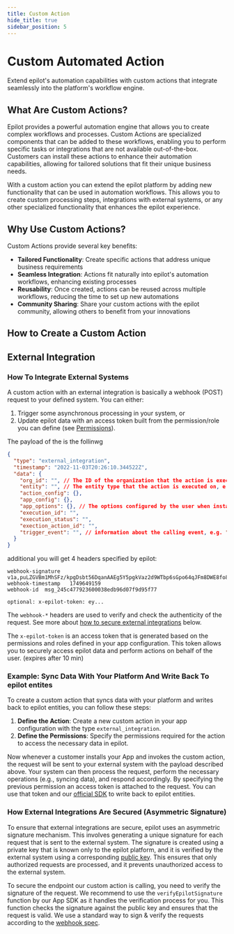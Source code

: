 ```yaml
---
title: Custom Action
hide_title: true
sidebar_position: 5
---
```


# Custom Automated Action

Extend epilot's automation capabilities with custom actions that integrate seamlessly into the platform's workflow engine.

## What Are Custom Actions?

Epilot provides a powerful automation engine that allows you to create complex workflows and processes. Custom Actions are specialized components that can be added to these workflows, enabling you to perform specific tasks or integrations that are not available out-of-the-box. Customers can install these actions to enhance their automation capabilities, allowing for tailored solutions that fit their unique business needs. 

With a custom action you can extend the epilot platform by adding new functionality that can be used in automation workflows. This allows you to create custom processing steps, integrations with external systems, or any other specialized functionality that enhances the epilot experience.

## Why Use Custom Actions?
Custom Actions provide several key benefits:
- **Tailored Functionality**: Create specific actions that address unique business requirements
- **Seamless Integration**: Actions fit naturally into epilot's automation workflows, enhancing existing processes
- **Reusability**: Once created, actions can be reused across multiple workflows, reducing the time to set up new automations
- **Community Sharing**: Share your custom actions with the epilot community, allowing others to benefit from your innovations


## How to Create a Custom Action

## External Integration

### How To Integrate External Systems
A custom action with an external integration is basically a webhook (POST) request to your defined system. 
You can either:
1. Trigger some asynchronous processing in your system, or
2. Update epilot data with an access token built from the permission/role you can define (see [Permissions](/apps/building-apps/configure-permissions)).

The payload of the is the follinwg
```json
{
  "type": "external_integration",
  "timestamp": "2022-11-03T20:26:10.344522Z",
  "data": {
    "org_id": "", // The ID of the organization that the action is executed in
    "entity": "", // The entity type that the action is executed on, e.g. "opportunity", "contact","contract", etc.
    "action_config": {},
    "app_config": {}, 
    "app_options": {}, // The options configured by the user when installing the app
    "execution_id": "",
    "execution_status": "",
    "exection_action_id": "",
    "trigger_event": "", // information about the calling event, e.g. "opportunity.created", "opportunity.updated", etc.
  }
}
```

additional you will get 4 headers specified by epilot:
```http
webhook-signature	v1a,puLZGVBm1MhSFz/kpgDsbt56DqanAAEg5Y5pgkVaz2d9WTbp6sGpo64qJFm8DWE8fo85b3cOs0CvV9v4WseUBw==
webhook-timestamp	1749649159
webhook-id	msg_245c477923600038edb96d07f9d95f77

optional: x-epilot-token: ey...
```

The `webhook-*` headers are used to verify and check the authenticity of the request. See more about [how to secure external integrations](#how-external-integrations-are-secured-asymmetric-signature) below.

The `x-epilot-token` is an access token that is generated based on the permissions and roles defined in your app configuration. This token allows you to securely access epilot data and perform actions on behalf of the user. (expires after 10 min)

### Example: Sync Data With Your Platform And Write Back To epilot entites
To create a custom action that syncs data with your platform and writes back to epilot entities, you can follow these steps:
1. **Define the Action**: Create a new custom action in your app configuration with the type `external_integration`.
2. **Define the Permissions**: Specify the permissions required for the action to access the necessary data in epilot.

Now whenever a customer installs your App and invokes the custom action, the request will be sent to your external system with the payload described above. Your system can then process the request, perform the necessary operations (e.g., syncing data), and respond accordingly. By specifying the previous permission an access token is attached to the request. You can use that token and our [official SDK](https://github.com/epilot-dev/sdk-js) to write back to epilot entities.

### How External Integrations Are Secured (Asymmetric Signature)
To ensure that external integrations are secure, epilot uses an asymmetric signature mechanism. This involves generating a unique signature for each request that is sent to the external system. The signature is created using a private key that is known only to the epilot platform, and it is verified by the external system using a corresponding [public key](https://app.sls.epilot.io/v1/public/.well-known/public-key). This ensures that only authorized requests are processed, and it prevents unauthorized access to the external system. 

To secure the endpoint our custom action is calling, you need to verify the signature of the request. We recommend to use the `verifyEpilotSignature` function by our App SDK as it handles the verification process for you. This function checks the signature against the public key and ensures that the request is valid. We use a standard way to sign & verify the requests according to the [webhook spec](https://github.com/standard-webhooks/standard-webhooks/blob/main/spec/standard-webhooks.md).
